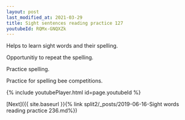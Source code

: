 ```yaml
---
layout: post
last_modified_at: 2021-03-29
title: Sight sentences reading practice 127
youtubeId: RQMx-GNQXZk
---
```

 
 
Helps to learn sight words and their spelling.

Opportunitiy to repeat the spelling. 

Practice spelling. 
 
Practice for spelling bee competitions. 
 
{% include youtubePlayer.html id=page.youtubeId %}
 
 

[Next]({{ site.baseurl }}{% link  split2/_posts/2019-06-16-Sight words reading practice 236.md%})
 
